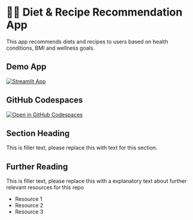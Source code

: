 # 🍔🍕 Diet & Recipe Recommendation App

This app recommends diets and recipes to users based on health conditions, BMI and wellness goals. 

## Demo App

[![Streamlit App](https://static.streamlit.io/badges/streamlit_badge_black_white.svg)](https://DietRecipeRecommendationSystem.streamlit.app/)

## GitHub Codespaces

[![Open in GitHub Codespaces](https://github.com/codespaces/badge.svg)](https://codespaces.new/streamlit/app-starter-kit?quickstart=1)

## Section Heading

This is filler text, please replace this with text for this section.

## Further Reading

This is filler text, please replace this with a explanatory text about further relevant resources for this repo
- Resource 1
- Resource 2
- Resource 3
